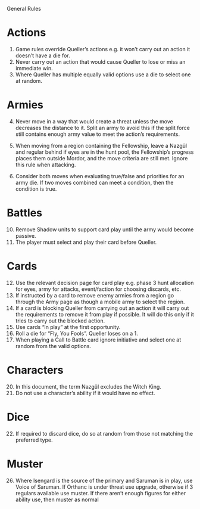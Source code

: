 General Rules
# Actions
1. Game rules override Queller’s actions e.g. it won’t carry out an action it doesn’t have a die for.
2. Never carry out an action that would cause Queller to lose or miss an immediate win.
3. Where Queller has multiple equally valid options use a die to select one at random.

# Armies
4. Never move in a way that would create a threat unless the move decreases the distance to it. Split an
army to avoid this if the split force still contains enough army value to meet the action’s requirements.

6. When moving from a region containing the Fellowship, leave a Nazgûl and regular behind if eyes are in the hunt pool, the Fellowship’s progress places them outside Mordor, and the move criteria are still met. Ignore this rule when attacking.

9. Consider both moves when evaluating true/false and priorities for an army die. If two moves combined can meet a condition, then the condition is true.

# Battles
10. Remove Shadow units to support card play until the army would become passive.
11. The player must select and play their card before Queller.

# Cards
12. Use the relevant decision page for card play e.g. phase 3 hunt allocation for eyes, army for attacks, event/faction for choosing discards, etc.
14. If instructed by a card to remove enemy armies from a region go through the Army page as though a mobile army to select the region.
15. If a card is blocking Queller from carrying out an action it will carry out the requirements to remove it from play if possible. It will do this only if it tries to carry out the blocked action.
16. Use cards “in play” at the first opportunity.
18. Roll a die for “Fly, You Fools”. Queller loses on a 1.
19. When playing a Call to Battle card ignore initiative and select one at random from the valid options.

# Characters
20. In this document, the term Nazgûl excludes the Witch King.
21. Do not use a character’s ability if it would have no effect.

# Dice
22. If required to discard dice, do so at random from those not matching the preferred type.

# Muster
26. Where Isengard is the source of the primary and Saruman is in play, use Voice of Saruman.
If Orthanc is under threat use upgrade, otherwise if 3 regulars available use muster.
If there aren’t enough figures for either ability use, then muster as normal
